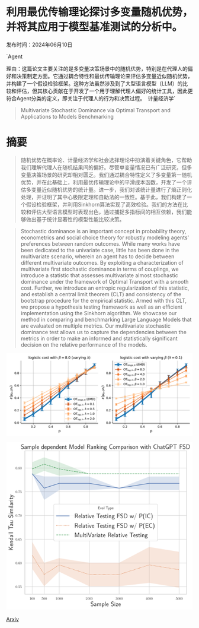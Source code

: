 # 利用最优传输理论探讨多变量随机优势，并将其应用于模型基准测试的分析中。

发布时间：2024年06月10日

`Agent

理由：这篇论文主要关注的是多变量决策场景中的随机优势，特别是在代理人的偏好和决策制定方面。它通过耦合特性和最优传输理论来评估多变量近似随机优势，并构建了一个假设检验框架。这种方法虽然涉及到了大型语言模型（LLM）的比较和评估，但其核心贡献在于开发了一个用于理解代理人偏好的统计工具，因此更符合Agent分类的定义，即关注于代理人的行为和决策过程。` `计量经济学`

> Multivariate Stochastic Dominance via Optimal Transport and Applications to Models Benchmarking

# 摘要

> 随机优势在概率论、计量经济学和社会选择理论中扮演着关键角色，它帮助我们理解代理人在随机结果间的偏好。尽管单变量情况已有广泛研究，但多变量决策场景的研究却相对匮乏。我们通过耦合特性定义了多变量第一随机优势，并在此基础上，利用最优传输理论中的平滑成本函数，开发了一个评估多变量近似随机优势的统计量。进一步，我们对该统计量进行了熵正则化处理，并证明了其中心极限定理和自助法的一致性。基于此，我们构建了一个假设检验框架，并利用Sinkhorn算法实现了高效检验。我们的方法在比较和评估大型语言模型时表现出色，通过捕捉多指标间的相互依赖，我们能够做出基于统计显著性的模型性能比较决策。

> Stochastic dominance is an important concept in probability theory, econometrics and social choice theory for robustly modeling agents' preferences between random outcomes. While many works have been dedicated to the univariate case, little has been done in the multivariate scenario, wherein an agent has to decide between different multivariate outcomes. By exploiting a characterization of multivariate first stochastic dominance in terms of couplings, we introduce a statistic that assesses multivariate almost stochastic dominance under the framework of Optimal Transport with a smooth cost. Further, we introduce an entropic regularization of this statistic, and establish a central limit theorem (CLT) and consistency of the bootstrap procedure for the empirical statistic. Armed with this CLT, we propose a hypothesis testing framework as well as an efficient implementation using the Sinkhorn algorithm. We showcase our method in comparing and benchmarking Large Language Models that are evaluated on multiple metrics. Our multivariate stochastic dominance test allows us to capture the dependencies between the metrics in order to make an informed and statistically significant decision on the relative performance of the models.

![利用最优传输理论探讨多变量随机优势，并将其应用于模型基准测试的分析中。](../../../paper_images/2406.06425/x1.png)

![利用最优传输理论探讨多变量随机优势，并将其应用于模型基准测试的分析中。](../../../paper_images/2406.06425/x2.png)

[Arxiv](https://arxiv.org/abs/2406.06425)